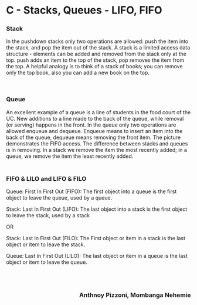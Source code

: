 
<h1>
C - Stacks, Queues - LIFO, FIFO
</h1>


<h3>
Stack
</h3>

<p>
In the pushdown stacks only two operations are allowed: push the item into the stack, and pop the item out of the stack. A stack is a limited access data structure - elements can be added and removed from the stack only at the top. push adds an item to the top of the stack, pop removes the item from the top. A helpful analogy is to think of a stack of books; you can remove only the top book, also you can add a new book on the top.
</p>
<br>
<h3>
Queue
</h3>

<p>
An excellent example of a queue is a line of students in the food court of the UC. New additions to a line made to the back of the queue, while removal (or serving) happens in the front. In the queue only two operations are allowed enqueue and dequeue. Enqueue means to insert an item into the back of the queue, dequeue means removing the front item. The picture demonstrates the FIFO access. The difference between stacks and queues is in removing. In a stack we remove the item the most recently added; in a queue, we remove the item the least recently added.
</p>

<h3>
<br>
FIFO & LILO and LIFO & FILO
</h3>
<p>
Queue: First In First Out (FIFO): The first object into a queue is the first object to leave the queue, used by a queue.

Stack: Last In First Out (LIFO): The last object into a stack is the first object to leave the stack, used by a stack

OR

Stack: Last In First Out (FILO): The First object or item in a stack is the last object or item to leave the stack.

Queue: Last In First Out (LILO): The last object or item in a queue is the last object or item to leave the queue.
</p>

<br>
<br>
<h3 align="right"> Anthnoy Pizzoni, Mombanga Nehemie</h3>
